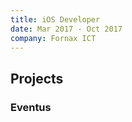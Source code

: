 ```yaml
---
title: iOS Developer
date: Mar 2017 - Oct 2017
company: Fornax ICT
---
```


## Projects

### Eventus
